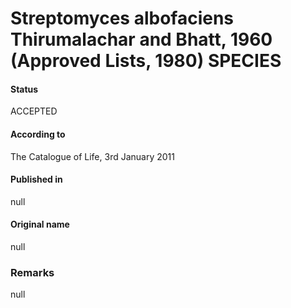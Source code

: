 Streptomyces albofaciens Thirumalachar and Bhatt, 1960 (Approved Lists, 1980) SPECIES
=======

#### Status
ACCEPTED

#### According to
The Catalogue of Life, 3rd January 2011

#### Published in
null

#### Original name
null

### Remarks
null
